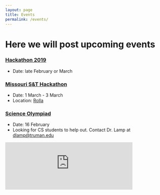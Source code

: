 ```yaml
---
layout: page
title: Events
permalink: /events/
---
```


# Here we will post upcoming events



### [Hackathon 2019][HT]
- Date: late February or March

### [Missouri S&T Hackathon][S&T]
- Date: 1 March - 3 March
- Location: [Rolla][S&T_location]

### [Science Olympiad][SO]
- Date: 16 February 
- Looking for CS students to help out. Contact Dr. Lamp at dlamp@truman.edu




<iframe src="https://calendar.google.com/calendar/embed?src=acm%40truman.edu&ctz=America%2FChicago" style="border: 0" width="80%" height="auto" frameborder="0" scrolling="no"></iframe>




   

[HT]: {{site.baseurl}}/hacktruman/
[HI]: https://hackisu.org
[SH]: https://hackathon.mst.edu
[RT]: https://www.eventbrite.com/e/shamhacks-2018-tickets-39820147132
[BI]: https://bsidesiowa.com
[HUI]: https://bigdata.uiowa.edu/
[TH]: http://tigerhacks.missouri.edu/
[prereg]: https://docs.google.com/forms/d/e/1FAIpQLSchsn5GW4XCcQAdmWlcy_RlRr8HXViZeXF0hDagANh5dkHEhQ/viewform
[S&T]: https://pickhacks.io/
[S&T_location]: https://www.google.com/maps/place/Havener+Center/@38.1959288,-91.9552169,9z/data=!4m5!3m4!1s0x87da54c8a1cb72e5:0x5433f63da26259b6!8m2!3d37.9548037!4d-91.7763536?shorturl=1
[SO]: https://www.soinc.org/game-b
